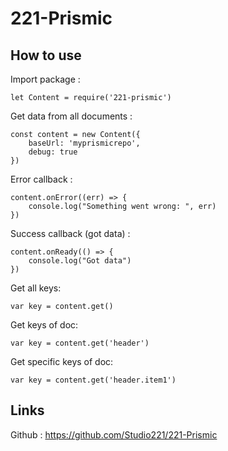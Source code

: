 # 221-Prismic

## How to use

Import package :
```
let Content = require('221-prismic')
```

Get data from all documents :
```
const content = new Content({
	baseUrl: 'myprismicrepo',
	debug: true
})
```

Error callback :
```
content.onError((err) => {
	console.log("Something went wrong: ", err)
})
```

Success callback (got data) :
```
content.onReady(() => {
	console.log("Got data")
})
```

Get all keys:
```
var key = content.get()
```

Get keys of doc:
```
var key = content.get('header')
```

Get specific keys of doc:
```
var key = content.get('header.item1')
```

## Links

Github : https://github.com/Studio221/221-Prismic